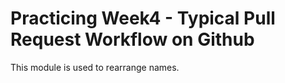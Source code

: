 Practicing Week4 - Typical Pull Request Workflow on Github
======

This module is used to rearrange names.

